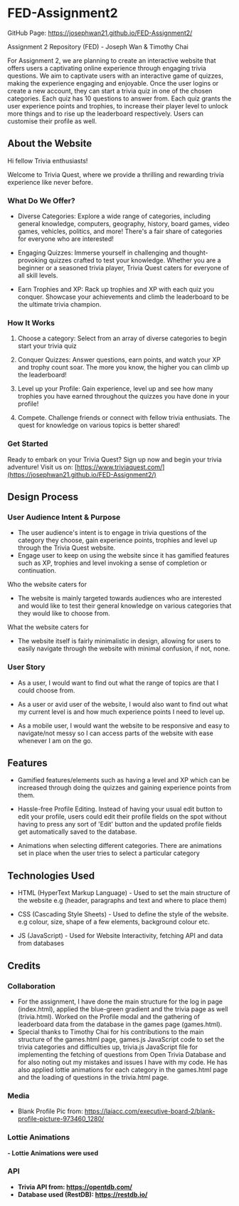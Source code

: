 # FED-Assignment2

GitHub Page: https://josephwan21.github.io/FED-Assignment2/

Assignment 2 Repository (FED) - Joseph Wan & Timothy Chai

For Assignment 2, we are planning to create an interactive website that offers users a captivating online experience through engaging trivia questions. We aim to captivate users with an interactive game of quizzes, making the experience engaging and enjoyable. Once the user logins or create a new account, they can start a trivia quiz in one of the chosen categories. Each quiz has 10 questions to answer from. Each quiz grants the user experience points and trophies, to increase their player level to unlock more things and to rise up the leaderboard respectively. Users can customise their profile as well.

## About the Website

Hi fellow Trivia enthusiasts!

Welcome to Trivia Quest, where we provide a thrilling and rewarding trivia experience like never before.

<h3><strong>What Do We Offer?</h3></strong>

-   Diverse Categories: Explore a wide range of categories, including general knowledge, computers, geography, history, board games, video games, vehicles, politics, and more! There's a fair share of categories for everyone who are interested!

-   Engaging Quizzes: Immerse yourself in challenging and thought-provoking quizzes crafted to test your knowledge. Whether you are a beginner or a seasoned trivia player, Trivia Quest caters for everyone of all skill levels.

-   Earn Trophies and XP: Rack up trophies and XP with each quiz you conquer. Showcase your achievements and climb the leaderboard to be the ultimate trivia champion.

<h3><strong>How It Works</h3></strong>

1. Choose a category: Select from an array of diverse categories to begin start your trivia quiz

2. Conquer Quizzes: Answer questions, earn points, and watch your XP and trophy count soar. The more you know, the higher you can climb up the leaderboard!

3. Level up your Profile: Gain experience, level up and see how many trophies you have earned throughout the quizzes you have done in your profile!

4. Compete. Challenge friends or connect with fellow trivia enthusiats. The quest for knowledge on various topics is better shared!

<h3><strong>Get Started</h3></strong>

Ready to embark on your Trivia Quest? Sign up now and begin your trivia adventure!
Visit us on: [https://www.triviaquest.com/](https://josephwan21.github.io/FED-Assignment2/)

## Design Process

<h3><strong> User Audience Intent & Purpose</h3></strong>

-   The user audience's intent is to engage in trivia questions of the category they choose, gain experience points, trophies and level up through the Trivia Quest website.
-   Engage user to keep on using the website since it has gamified features such as XP, trophies and level invoking a sense of completion or continuation.

Who the website caters for

-   The website is mainly targeted towards audiences who are interested and would like to test their general knowledge on various categories that they would like to choose from.

What the website caters for

-   The website itself is fairly minimalistic in design, allowing for users to easily navigate through the website with minimal confusion, if not, none.

<h3><strong>User Story</h3></strong>

-   As a user, I would want to find out what the range of topics are that I could choose from.

-   As a user or avid user of the website, I would also want to find out what my current level is and how much experience points I need to level up.

-   As a mobile user, I would want the website to be responsive and easy to navigate/not messy so I can access parts of the website with ease whenever I am on the go.

## Features

-   Gamified features/elements such as having a level and XP which can be increased through doing the quizzes and gaining experience points from them.

-   Hassle-free Profile Editing. Instead of having your usual edit button to edit your profile, users could edit their profile fields on the spot without having to press any sort of 'Edit' button and the updated profile fields get automatically saved to the database.

-   Animations when selecting different categories. There are animations set in place when the user tries to select a particular category 

## Technologies Used

-   HTML (HyperText Markup Language) - Used to set the main structure of the website e.g (header, paragraphs and text and where to place them)

-   CSS (Cascading Style Sheets) - Used to define the style of the website. e.g colour, size, shape of a few elements, background colour etc.

-   JS (JavaScript) - Used for Website Interactivity, fetching API and data from databases

## Credits

<h3><strong>Collaboration</h3></strong>

-   For the assignment, I have done the main structure for the log in page (index.html), applied the blue-green gradient and the trivia page as well (trivia.html). Worked on the Profile modal and the gathering of leaderboard data from the database in the games page (games.html).
-   Special thanks to Timothy Chai for his contributions to the main structure of the games.html page, games.js JavaScript code to set the trivia categories and difficulties up, trivia.js JavaScript file for implementing the fetching of questions from Open Trivia Database and for also noting out my mistakes and issues I have with my code. He has also applied lottie animations for each category in the games.html page and the loading of questions in the trivia.html page.

<h3><strong>Media</h3></strong>

- Blank Profile Pic from: https://laiacc.com/executive-board-2/blank-profile-picture-973460_1280/

<h3><strong>Lottie Animations</h3><strong>
- Lottie Animations were used 

<h3><strong>API</h3></strong>

-   Trivia API from: https://opentdb.com/
-   Database used (RestDB): https://restdb.io/
